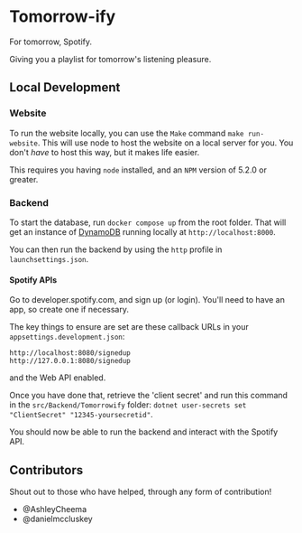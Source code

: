 # Tomorrow-ify

For tomorrow, Spotify.

Giving you a playlist for tomorrow's listening pleasure.

## Local Development

### Website

To run the website locally, you can use the `Make` command `make run-website`. This will use node to host the website on a local server for you. You don't _have_ to host this way, but it makes life easier.

This requires you having `node` installed, and an `NPM` version of 5.2.0 or greater.

### Backend

To start the database, run `docker compose up` from the root folder. That will get an instance of [DynamoDB](https://aws.amazon.com/dynamodb/) running locally at `http://localhost:8000`.

You can then run the backend by using the `http` profile in `launchsettings.json`.

#### Spotify APIs
Go to developer.spotify.com, and sign up (or login). You'll need to have an app, so create one if necessary.

The key things to ensure are set are these callback URLs in your `appsettings.development.json`:
```
http://localhost:8080/signedup
http://127.0.0.1:8080/signedup
```

and the Web API enabled.

Once you have done that, retrieve the 'client secret' and run this command in the `src/Backend/Tomorrowify` folder:
`dotnet user-secrets set "ClientSecret" "12345-yoursecretid"`.

You should now be able to run the backend and interact with the Spotify API.


## Contributors

Shout out to those who have helped, through any form of contribution!

* @AshleyCheema
* @danielmccluskey
